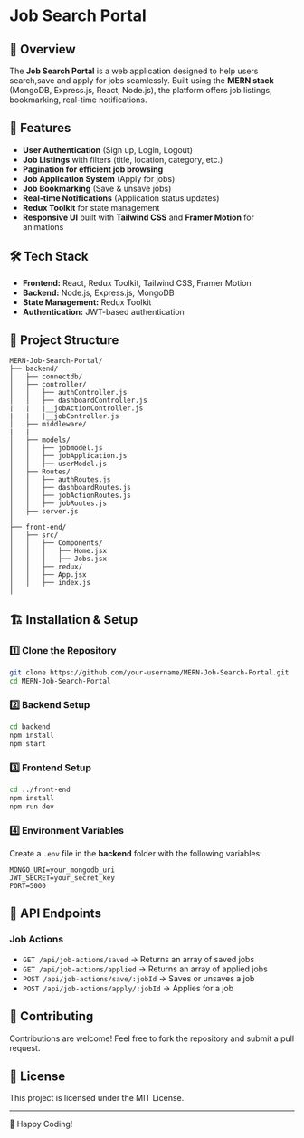 #  Job Search Portal

## 📌 Overview
The **Job Search Portal** is a web application designed to help users search,save and apply for jobs seamlessly. Built using the **MERN stack** (MongoDB, Express.js, React, Node.js), the platform offers job listings, bookmarking, real-time notifications.

## 🚀 Features
- **User Authentication** (Sign up, Login, Logout)
- **Job Listings** with filters (title, location, category, etc.)
- **Pagination for efficient job browsing**
- **Job Application System** (Apply for jobs)
- **Job Bookmarking** (Save & unsave jobs)
- **Real-time Notifications** (Application status updates)
- **Redux Toolkit** for state management
- **Responsive UI** built with **Tailwind CSS** and **Framer Motion** for animations

## 🛠 Tech Stack
- **Frontend:** React, Redux Toolkit, Tailwind CSS, Framer Motion
- **Backend:** Node.js, Express.js, MongoDB
- **State Management:** Redux Toolkit
- **Authentication:** JWT-based authentication

## 📂 Project Structure
```
MERN-Job-Search-Portal/
├── backend/
│   ├── connectdb/
│   ├── controller/
│   │   ├── authController.js
│   │   ├── dashboardController.js
|   |   |__jobActionController.js
|   |   |__jobController.js
│   ├── middleware/
|   |
│   ├── models/
│   │   ├── jobmodel.js
│   │   ├── jobApplication.js
│   │   ├── userModel.js
│   ├── Routes/
│   │   ├── authRoutes.js
│   │   ├── dashboardRoutes.js
│   │   ├── jobActionRoutes.js
│   │   ├── jobRoutes.js
│   ├── server.js
│
├── front-end/
│   ├── src/
│   │   ├── Components/
│   │   │   ├── Home.jsx
│   │   │   ├── Jobs.jsx
│   │   ├── redux/
│   │   ├── App.jsx
│   │   ├── index.js
│
```

## 🏗 Installation & Setup
### **1️⃣ Clone the Repository**
```sh
git clone https://github.com/your-username/MERN-Job-Search-Portal.git
cd MERN-Job-Search-Portal
```

### **2️⃣ Backend Setup**
```sh
cd backend
npm install
npm start
```

### **3️⃣ Frontend Setup**
```sh
cd ../front-end
npm install
npm run dev
```

### **4️⃣ Environment Variables**
Create a `.env` file in the **backend** folder with the following variables:
```
MONGO_URI=your_mongodb_uri
JWT_SECRET=your_secret_key
PORT=5000
```

## 📌 API Endpoints
### **Job Actions**
- `GET /api/job-actions/saved` → Returns an array of saved jobs
- `GET /api/job-actions/applied` → Returns an array of applied jobs
- `POST /api/job-actions/save/:jobId` → Saves or unsaves a job
- `POST /api/job-actions/apply/:jobId` → Applies for a job

## 👥 Contributing
Contributions are welcome! Feel free to fork the repository and submit a pull request.

## 📜 License
This project is licensed under the MIT License.

---

🎯 Happy Coding!

